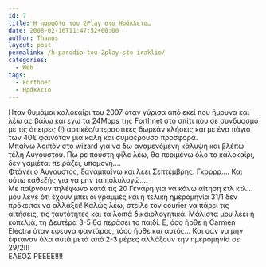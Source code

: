 ```yaml
---
id: 7
title: Η παρωδία του 2Play στο Ηράκλειο…
date: 2008-02-16T11:47:52+00:00
author: Thanos
layout: post
permalink: /h-parodia-tou-2play-sto-iraklio/
categories:
  - Web
tags:
  - Forthnet
  - Ηράκλειο
---
```

Ηταν θυμάμαι καλοκαίρι του 2007 όταν γύρισα από εκεί που ήμουνα και λέω ας βάλω και εγω τα 24Mbps της Forthnet στο σπίτι που σε συνδυασμό με τις άπειρες (!) αστικές/υπεραστικές δωρεάν κλήσεις και με ένα πάγιο των 40€ φαινόταν μια καλή και συμφέρουσα προσφορά.  
Μπαίνω λοιπόν στο wizard για να δω αναμενόμενη κάλυψη και βλέπω τέλη Αυγούστου. Πω ρε πούστη φίλε λέω, θα περιμένω όλο το καλοκαίρι, δεν γαμιέται πειράζει, υπομονή….  
Φτάνει ο Αυγουστος, ξαναμπαίνω και λεει Σεπτέμβρης. Γκρρρρ…. Και ούτω καθεξής για να μην τα πολυλογώ….  
Με παίρνουν τηλέφωνο κατά τις 20 Γενάρη για να κάνω αίτηση κτλ κτλ… μου λένε ότι έχουν μπει οι γραμμές και η τελική ημερομηνία 31/1 δεν πρόκειται να αλλάξει! Καλώς λέω, στείλε τον courier να πάρει τις αιτήσεις, τις ταυτότητες και τα λοιπά δικαιολογητικά. Μάλιστα μου λέει η κοπελιά, τη Δευτέρα 3-5 θα περάσει το παιδί. Ε, όσο ήρθε η Carmen Electra όταν έφευγα φαντάρος, τόσο ήρθε και αυτός… Και σαν να μην έφταναν όλα αυτά μετά από 2-3 μέρες αλλάζουν την ημερομηνία σε 29/2!!!  
ΕΛΕΟΣ ΡΕΕΕΕ!!!!